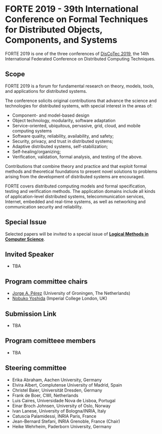 # FORTE 2019 - 39th International Conference on Formal Techniques for Distributed Objects, Components, and Systems

FORTE 2019 is one of the three conferences of [DisCoTec 2019](https://www.discotec.org/2019/), the 14th International Federated Conference on Distributed Computing Techniques.

## Scope
FORTE 2019 is a forum for fundamental research on theory, models, tools, and applications for distributed systems.

The conference solicits original contributions that advance the science and technologies for distributed systems, with special interest in the areas of:

* Component- and model-based design
* Object technology, modularity, software adaptation
* Service-oriented, ubiquitous, pervasive, grid, cloud, and mobile computing systems
* Software quality, reliability, availability, and safety;
* Security, privacy, and trust in distributed systems;
* Adaptive distributed systems, self-stabilization;
* Self-healing/organizing;
* Verification, validation, formal analysis, and testing of the above.

Contributions that combine theory and practice and that exploit formal methods and theoretical foundations to present novel solutions to problems arising from the development of distributed systems are encouraged. 

FORTE covers distributed computing models and formal specification, testing and verification methods. The application domains include all kinds of application-level distributed systems, telecommunication services, Internet, embedded and real-time systems, as well as networking and communication security and reliability.

## Special Issue 
Selected papers will be invited to a special issue of [**Logical Methods in Computer Science**](https://lmcs.episciences.org).

## Invited Speaker
* TBA

## Program committee chairs
* [Jorge A. Pérez](http://jperez.nl) (University of Groningen, The Netherlands)
* [Nobuko Yoshida](http://mrg.doc.ic.ac.uk/people/nobuko-yoshida/) (Imperial College London, UK)

## Submission Link
* TBA

## Program comitteee members
* TBA

## Steering committee
* Erika Abraham, Aachen University, Germany
* Elvira Albert, Complutense University of Madrid, Spain
* Christel Baier, Universität Dresden, Germany
* Frank de Boer, CWI, Netherlands
* Luis Caires, Universidade Nova de Lisboa, Portugal
* Einar Broch Johnsen, University of Oslo, Norway
* Ivan Lanese, University of Bologna/INRIA, Italy
* Catuscia Palamidessi, INRIA Paris, France
* Jean-Bernard Stefani, INRIA Grenoble, France (Chair)
* Heike Wehrheim, Paderborn University, Germany
